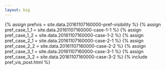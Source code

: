 ```yaml
---
layout: big
---
```

{% assign prefvis = site.data.20161107160000-pref-visibility %}
{% assign pref_case_1_1 = site.data.20161107160000-case-1-1 %}
{% assign pref_case_1_2 = site.data.20161107160000-case-1-2 %}
{% assign pref_case_2_1 = site.data.20161107160000-case-2-1 %}
{% assign pref_case_2_2 = site.data.20161107160000-case-2-2 %}
{% assign pref_case_3_1 = site.data.20161107160000-case-3-1 %}
{% assign pref_case_3_2 = site.data.20161107160000-case-3-2 %}
{% include pref_vis_post.html %}
